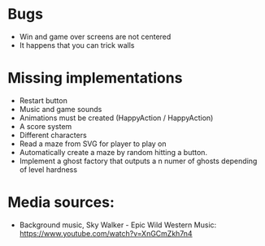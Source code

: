 # Bugs
- Win and game over screens are not centered
- It happens that you can trick walls

# Missing implementations
- Restart button
- Music and game sounds
- Animations must be created (HappyAction / HappyAction)
- A score system
- Different characters
- Read a maze from SVG for player to play on
- Automatically create a maze by random hitting a button.
- Implement a ghost factory that outputs a n numer of ghosts depending of level hardness

# Media sources:
- Background music, Sky Walker - Epic Wild Western Music: https://www.youtube.com/watch?v=XnGCmZkh7n4